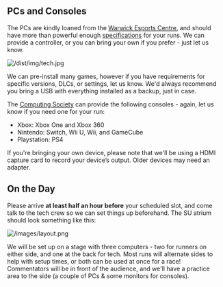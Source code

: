<div class="col-lg-6">
<div class="content backing">

## PCs and Consoles

The PCs are kindly loaned from the [Warwick Esports Centre](https://warwick.ac.uk/esports), and should have more than powerful enough [specifications](https://warwick.ac.uk/esports/play/) for your runs. We can provide a controller, or you can bring your own if you prefer - just let us know.

![/dist/img/tech.jpg](/images/tech.jpg)

We can pre-install many games, however if you have requirements for specific versions, DLCs, or settings, let us know. We'd always recommend you bring a USB with everything installed as a backup, just in case.

The [Computing Society](https://uwcs.co.uk/) can provide the following consoles - again, let us know if you need one for your run:

- Xbox: Xbox One and Xbox 360
- Nintendo: Switch, Wii U, Wii, and GameCube
- Playstation: PS4

If you're bringing your own device, please note that we'll be using a HDMI capture card to record your device’s output. Older devices may need an adapter.

</div>
</div>

<div class="col-lg-6">
<div class="content backing">

## On the Day

Please arrive **at least half an hour before** your scheduled slot, and come talk to the tech crew so we can set things up beforehand. The SU atrium should look something like this:

![/images/layout.png](/images/layout.png)

We will be set up on a stage with three computers - two for runners on either side, and one at the back for tech. Most runs will alternate sides to help with setup times, or both can be used at once for a race! Commentators will be in front of the audience, and we'll have a practice area to the side (a couple of PCs & some monitors for consoles).

</div>
</div>

<!-- <div class="col-lg-6">
<div class="content backing">

## Remote Runs

If the following paragraph is gibberish to you, don’t worry! We will be providing a remote tech guide closer to the event.

We’ll be using our own RTMP server to receive your game stream. Please make sure this is a clean feed, with *only* the game video and audio. We’ll be using [VDO.Ninja](https://vdo.ninja/) to capture your webcam and microphone. We will send you a personal link to both of these to connect to ~15 minutes before your scheduled time. We recommend OBS to capture the game, either from your screen or a capture card from a console, and stream to our RTMP server.

</div>
</div> -->
